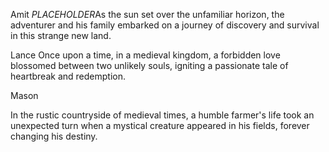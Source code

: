 Amit
$PLACEHOLDER$As the sun set over the unfamiliar horizon, the adventurer and his family embarked on a journey of discovery and survival in this strange new land.


Lance
Once upon a time, in a medieval kingdom, a forbidden love blossomed between two unlikely souls, igniting a passionate tale of heartbreak and redemption.


Mason

In the rustic countryside of medieval times, a humble farmer's life took an unexpected turn when a mystical creature appeared in his fields, forever changing his destiny.